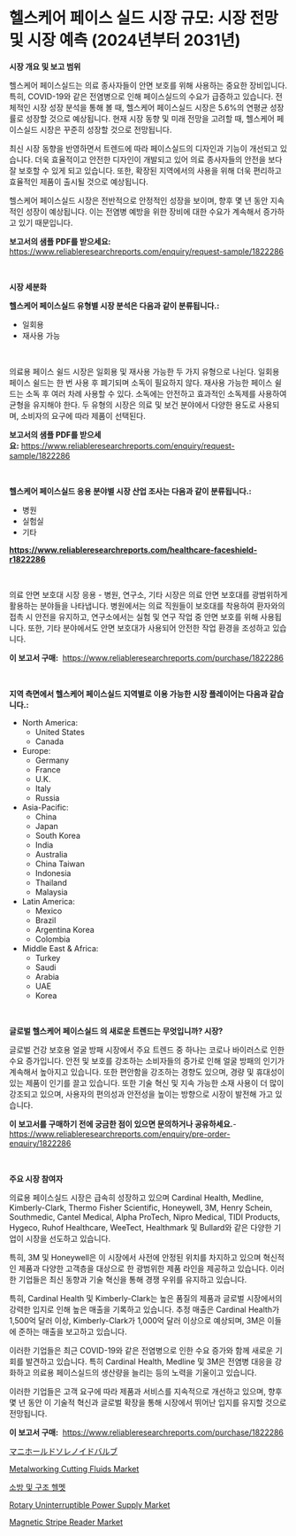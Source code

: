 <p><h1>헬스케어 페이스 실드 시장 규모: 시장 전망 및 시장 예측 (2024년부터 2031년)</h1></p><p><strong>시장 개요 및 보고 범위</strong></p>
<p><p>헬스케어 페이스실드는 의료 종사자들이 안면 보호를 위해 사용하는 중요한 장비입니다. 특히, COVID-19와 같은 전염병으로 인해 페이스실드의 수요가 급증하고 있습니다. 전체적인 시장 성장 분석을 통해 볼 때, 헬스케어 페이스실드 시장은 5.6%의 연평균 성장률로 성장할 것으로 예상됩니다. 현재 시장 동향 및 미래 전망을 고려할 때, 헬스케어 페이스실드 시장은 꾸준히 성장할 것으로 전망됩니다.</p><p>최신 시장 동향을 반영하면서 트렌드에 따라 페이스실드의 디자인과 기능이 개선되고 있습니다. 더욱 효율적이고 안전한 디자인이 개발되고 있어 의료 종사자들의 안전을 보다 잘 보호할 수 있게 되고 있습니다. 또한, 확장된 지역에서의 사용을 위해 더욱 편리하고 효율적인 제품이 출시될 것으로 예상됩니다.</p><p>헬스케어 페이스실드 시장은 전반적으로 안정적인 성장을 보이며, 향후 몇 년 동안 지속적인 성장이 예상됩니다. 이는 전염병 예방을 위한 장비에 대한 수요가 계속해서 증가하고 있기 때문입니다.</p></p>
<p><strong>보고서의 샘플 PDF를 받으세요:</strong> <a href="https://www.reliableresearchreports.com/enquiry/request-sample/1822286">https://www.reliableresearchreports.com/enquiry/request-sample/1822286</a></p>
<p>&nbsp;</p>
<p><strong>시장 세분화</strong></p>
<p><strong>헬스케어 페이스실드 유형별 시장 분석은 다음과 같이 분류됩니다.:</strong></p>
<p><ul><li>일회용</li><li>재사용 가능</li></ul></p>
<p>&nbsp;</p>
<p><p>의료용 페이스 쉴드 시장은 일회용 및 재사용 가능한 두 가지 유형으로 나뉜다. 일회용 페이스 쉴드는 한 번 사용 후 폐기되며 소독이 필요하지 않다. 재사용 가능한 페이스 쉴드는 소독 후 여러 차례 사용할 수 있다. 소독에는 안전하고 효과적인 소독제를 사용하여 균형을 유지해야 한다. 두 유형의 시장은 의료 및 보건 분야에서 다양한 용도로 사용되며, 소비자의 요구에 따라 제품이 선택된다.</p></p>
<p><strong>보고서의 샘플 PDF를 받으세요:</strong>&nbsp;<a href="https://www.reliableresearchreports.com/enquiry/request-sample/1822286">https://www.reliableresearchreports.com/enquiry/request-sample/1822286</a></p>
<p>&nbsp;</p>
<p><strong> 헬스케어 페이스실드 응용 분야별 시장 산업 조사는 다음과 같이 분류됩니다.:</strong></p>
<p><ul><li>병원</li><li>실험실</li><li>기타</li></ul></p>
<p><strong><a href="https://www.reliableresearchreports.com/healthcare-faceshield-r1822286">https://www.reliableresearchreports.com/healthcare-faceshield-r1822286</a></strong></p>
<p>&nbsp;</p>
<p><p>의료 안면 보호대 시장 응용 - 병원, 연구소, 기타 시장은 의료 안면 보호대를 광범위하게 활용하는 분야들을 나타냅니다. 병원에서는 의료 직원들이 보호대를 착용하여 환자와의 접촉 시 안전을 유지하고, 연구소에서는 실험 및 연구 작업 중 안면 보호를 위해 사용됩니다. 또한, 기타 분야에서도 안면 보호대가 사용되어 안전한 작업 환경을 조성하고 있습니다.</p></p>
<p><strong>이 보고서 구매:</strong>&nbsp; <a href="https://www.reliableresearchreports.com/purchase/1822286">https://www.reliableresearchreports.com/purchase/1822286</a></p>
<p>&nbsp;</p>
<p><strong>지역 측면에서 헬스케어 페이스실드 지역별로 이용 가능한 시장 플레이어는 다음과 같습니다.:</strong></p>
<p><ul>
    <li>
        North America:
        <ul>
            <li>United States</li>
            <li>Canada</li>
        </ul>
    </li>
    <li>
        Europe:
        <ul>
            <li>Germany</li>
            <li>France</li>
            <li>U.K.</li>
            <li>Italy</li>
            <li>Russia</li>
        </ul>
    </li>
    <li>
        Asia-Pacific:
        <ul>
            <li>China</li>
            <li>Japan</li>
            <li>South Korea</li>
            <li>India</li>
            <li>Australia</li>
            <li>China Taiwan</li>
            <li>Indonesia</li>
            <li>Thailand</li>
            <li>Malaysia</li>
        </ul>
    </li>
    <li>
        Latin America:
        <ul>
            <li>Mexico</li>
            <li>Brazil</li>
            <li>Argentina Korea</li>
            <li>Colombia</li>
        </ul>
    </li>
    <li>
        Middle East & Africa:
        <ul>
            <li>Turkey</li>
            <li>Saudi</li>
            <li>Arabia</li>
            <li>UAE</li>
            <li>Korea</li>
        </ul>
    </li>
    </ul></p>
<p>&nbsp;</p>
<p><strong>글로벌 헬스케어 페이스실드 의 새로운 트렌드는 무엇입니까? 시장?</strong></p>
<p><p>글로벌 건강 보호용 얼굴 방패 시장에서 주요 트렌드 중 하나는 코로나 바이러스로 인한 수요 증가입니다. 안전 및 보호를 강조하는 소비자들의 증가로 인해 얼굴 방패의 인기가 계속해서 높아지고 있습니다. 또한 편안함을 강조하는 경향도 있으며, 경량 및 휴대성이 있는 제품이 인기를 끌고 있습니다. 또한 기술 혁신 및 지속 가능한 소재 사용이 더 많이 강조되고 있으며, 사용자의 편의성과 안전성을 높이는 방향으로 시장이 발전해 가고 있습니다.</p></p>
<p><strong>이 보고서를 구매하기 전에 궁금한 점이 있으면 문의하거나 공유하세요.</strong>- <a href="https://www.reliableresearchreports.com/enquiry/pre-order-enquiry/1822286">https://www.reliableresearchreports.com/enquiry/pre-order-enquiry/1822286</a></p>
<p>&nbsp;</p>
<p><strong>주요 시장 참여자</strong></p>
<p><p>의료용 페이스실드 시장은 급속히 성장하고 있으며 Cardinal Health, Medline, Kimberly-Clark, Thermo Fisher Scientific, Honeywell, 3M, Henry Schein, Southmedic, Cantel Medical, Alpha ProTech, Nipro Medical, TIDI Products, Hygeco, Ruhof Healthcare, WeeTect, Healthmark 및 Bullard와 같은 다양한 기업이 시장을 선도하고 있습니다.</p><p>특히, 3M 및 Honeywell은 이 시장에서 사전에 안정된 위치를 차지하고 있으며 혁신적인 제품과 다양한 고객층을 대상으로 한 광범위한 제품 라인을 제공하고 있습니다. 이러한 기업들은 최신 동향과 기술 혁신을 통해 경쟁 우위를 유지하고 있습니다.</p><p>특히, Cardinal Health 및 Kimberly-Clark는 높은 품질의 제품과 글로벌 시장에서의 강력한 입지로 인해 높은 매출을 기록하고 있습니다. 추정 매출은 Cardinal Health가 1,500억 달러 이상, Kimberly-Clark가 1,000억 달러 이상으로 예상되며, 3M은 이들에 준하는 매출을 보고하고 있습니다.</p><p>이러한 기업들은 최근 COVID-19와 같은 전염병으로 인한 수요 증가와 함께 새로운 기회를 발견하고 있습니다. 특히 Cardinal Health, Medline 및 3M은 전염병 대응을 강화하고 의료용 페이스실드의 생산량을 늘리는 등의 노력을 기울이고 있습니다.</p><p>이러한 기업들은 고객 요구에 따라 제품과 서비스를 지속적으로 개선하고 있으며, 향후 몇 년 동안 이 기술적 혁신과 글로벌 확장을 통해 시장에서 뛰어난 입지를 유지할 것으로 전망됩니다.</p></p>
<p><strong>이 보고서 구매:</strong>&nbsp;&nbsp;<a href="https://www.reliableresearchreports.com/purchase/1822286">https://www.reliableresearchreports.com/purchase/1822286</a></p>
<p><p><a href="https://github.com/ReganWisoky2023/Market-Research-Report-List-1/blob/main/965288833040.md">マニホールドソレノイドバルブ</a></p><p><a href="https://issuu.com/reportprime-2/docs/metalworking-cutting-fluids-market-size-2030.pptx">Metalworking Cutting Fluids Market</a></p><p><a href="https://github.com/Penelolack456456/Market-Research-Report-List-1/blob/main/237704930300.md">소방 및 구조 헬멧</a></p><p><a href="https://github.com/gamblestampleyjenny50m5sl6/Market-Research-Report-List-2/blob/main/rotary-uninterruptible-power-supply-market.md">Rotary Uninterruptible Power Supply Market</a></p><p><a href="https://github.com/wwwkeltoum/Market-Research-Report-List-2/blob/main/magnetic-stripe-reader-market.md">Magnetic Stripe Reader Market</a></p></p>